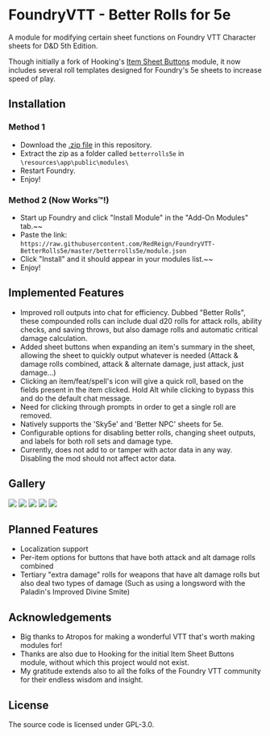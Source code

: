 # FoundryVTT - Better Rolls for 5e
A module for modifying certain sheet functions on Foundry VTT Character sheets for D&D 5th Edition.

Though initially a fork of Hooking's [Item Sheet Buttons](https://gitlab.com/hooking/foundry-vtt---item-sheet-buttons) module, it now includes several roll templates designed for Foundry's 5e sheets to increase speed of play.

## Installation
### Method 1
- Download the [.zip file](https://github.com/RedReign/FoundryVTT-BetterRolls5e/raw/master/betterrolls5e.zip) in this repository.
- Extract the zip as a folder called `betterrolls5e` in `\resources\app\public\modules\`
- Restart Foundry.
- Enjoy!

### Method 2 (Now Works™!)
- Start up Foundry and click "Install Module" in the "Add-On Modules" tab.~~
- Paste the link: `https://raw.githubusercontent.com/RedReign/FoundryVTT-BetterRolls5e/master/betterrolls5e/module.json`
- Click "Install" and it should appear in your modules list.~~
- Enjoy!

## Implemented Features
- Improved roll outputs into chat for efficiency. Dubbed "Better Rolls", these compounded rolls can include dual d20 rolls for attack rolls, ability checks, and saving throws, but also damage rolls and automatic critical damage calculation.
- Added sheet buttons when expanding an item's summary in the sheet, allowing the sheet to quickly output whatever is needed (Attack & damage rolls combined, attack & alternate damage, just attack, just damage...)
- Clicking an item/feat/spell's icon will give a quick roll, based on the fields present in the item clicked. Hold Alt while clicking to bypass this and do the default chat message.
- Need for clicking through prompts in order to get a single roll are removed.
- Natively supports the 'Sky5e' and 'Better NPC' sheets for 5e.
- Configurable options for disabling better rolls, changing sheet outputs, and labels for both roll sets and damage type.
- Currently, does not add to or tamper with actor data in any way. Disabling the mod should not affect actor data.

## Gallery
![](https://i.imgur.com/vZcoslI.png)
![](https://i.imgur.com/hBsV2NK.png)
![](https://i.imgur.com/yc6jp3C.png)
![](https://i.imgur.com/y7Hz7lY.png)
![](https://i.imgur.com/FmeNGm3.png)

## Planned Features
- Localization support
- Per-item options for buttons that have both attack and alt damage rolls combined
- Tertiary "extra damage" rolls for weapons that have alt damage rolls but also deal two types of damage (Such as using a longsword with the Paladin's Improved Divine Smite)

## Acknowledgements
- Big thanks to Atropos for making a wonderful VTT that's worth making modules for!
- Thanks are also due to Hooking for the initial Item Sheet Buttons module, without which this project would not exist.
- My gratitude extends also to all the folks of the Foundry VTT community for their endless wisdom and insight.

## License
The source code is licensed under GPL-3.0.
